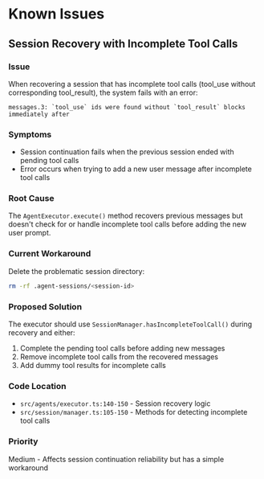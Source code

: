 # Known Issues

## Session Recovery with Incomplete Tool Calls

### Issue
When recovering a session that has incomplete tool calls (tool_use without corresponding tool_result), the system fails with an error:
```
messages.3: `tool_use` ids were found without `tool_result` blocks immediately after
```

### Symptoms
- Session continuation fails when the previous session ended with pending tool calls
- Error occurs when trying to add a new user message after incomplete tool calls

### Root Cause
The `AgentExecutor.execute()` method recovers previous messages but doesn't check for or handle incomplete tool calls before adding the new user prompt.

### Current Workaround
Delete the problematic session directory:
```bash
rm -rf .agent-sessions/<session-id>
```

### Proposed Solution
The executor should use `SessionManager.hasIncompleteToolCall()` during recovery and either:
1. Complete the pending tool calls before adding new messages
2. Remove incomplete tool calls from the recovered messages
3. Add dummy tool results for incomplete calls

### Code Location
- `src/agents/executor.ts:140-150` - Session recovery logic
- `src/session/manager.ts:105-150` - Methods for detecting incomplete tool calls

### Priority
Medium - Affects session continuation reliability but has a simple workaround